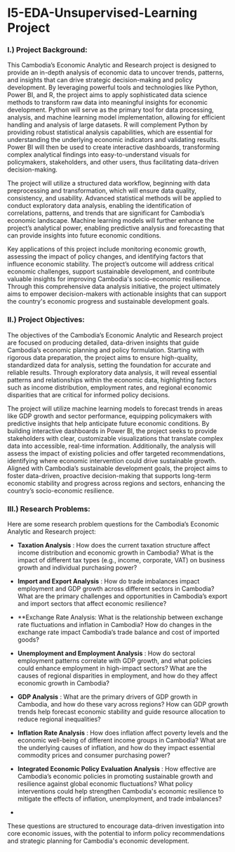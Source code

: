 # I5-EDA-Unsupervised-Learning Project
### I.)	Project Background:
This Cambodia’s Economic Analytic and Research project is designed to provide an in-depth analysis of economic data to uncover trends, patterns, and insights that can drive strategic decision-making and policy development. By leveraging powerful tools and technologies like Python, Power BI, and R, the project aims to apply sophisticated data science methods to transform raw data into meaningful insights for economic development.
Python will serve as the primary tool for data processing, analysis, and machine learning model implementation, allowing for efficient handling and analysis of large datasets. R will complement Python by providing robust statistical analysis capabilities, which are essential for understanding the underlying economic indicators and validating results. Power BI will then be used to create interactive dashboards, transforming complex analytical findings into easy-to-understand visuals for policymakers, stakeholders, and other users, thus facilitating data-driven decision-making.

The project will utilize a structured data workflow, beginning with data preprocessing and transformation, which will ensure data quality, consistency, and usability. Advanced statistical methods will be applied to conduct exploratory data analysis, enabling the identification of correlations, patterns, and trends that are significant for Cambodia’s economic landscape. Machine learning models will further enhance the project’s analytical power, enabling predictive analysis and forecasting that can provide insights into future economic conditions.

Key applications of this project include monitoring economic growth, assessing the impact of policy changes, and identifying factors that influence economic stability. The project’s outcome will address critical economic challenges, support sustainable development, and contribute valuable insights for improving Cambodia's socio-economic resilience. Through this comprehensive data analysis initiative, the project ultimately aims to empower decision-makers with actionable insights that can support the country's economic progress and sustainable development goals.

### II.)	Project Objectives:
The objectives of the Cambodia’s Economic Analytic and Research project are focused on producing detailed, data-driven insights that guide Cambodia’s economic planning and policy formulation. Starting with rigorous data preparation, the project aims to ensure high-quality, standardized data for analysis, setting the foundation for accurate and reliable results. Through exploratory data analysis, it will reveal essential patterns and relationships within the economic data, highlighting factors such as income distribution, employment rates, and regional economic disparities that are critical for informed policy decisions.

The project will utilize machine learning models to forecast trends in areas like GDP growth and sector performance, equipping policymakers with predictive insights that help anticipate future economic conditions. By building interactive dashboards in Power BI, the project seeks to provide stakeholders with clear, customizable visualizations that translate complex data into accessible, real-time information. Additionally, the analysis will assess the impact of existing policies and offer targeted recommendations, identifying where economic intervention could drive sustainable growth. Aligned with Cambodia’s sustainable development goals, the project aims to foster data-driven, proactive decision-making that supports long-term economic stability and progress across regions and sectors, enhancing the country’s socio-economic resilience.

### III.)	Research Problems:
Here are some research problem questions for the Cambodia’s Economic Analytic and Research project:
 - **Taxation Analysis** : How does the current taxation structure affect income distribution and economic growth in Cambodia? What is the impact of different tax types (e.g., income, corporate, VAT) on business growth and individual purchasing power?
 
 - **Import and Export Analysis** :  How do trade imbalances impact employment and GDP growth across different sectors in Cambodia? What are the primary challenges and opportunities in Cambodia’s export and import sectors that affect economic resilience?
 
 - **Exchange Rate Analysis: What is the relationship between exchange rate fluctuations and inflation in Cambodia? How do changes in the exchange rate impact Cambodia’s trade balance and cost of imported goods?
 
 - **Unemployment and Employment Analysis** :  How do sectoral employment patterns correlate with GDP growth, and what policies could enhance employment in high-impact sectors? What are the causes of regional disparities in employment, and how do they affect economic growth in Cambodia?
 
 - **GDP Analysis** : What are the primary drivers of GDP growth in Cambodia, and how do these vary across regions? How can GDP growth trends help forecast economic stability and guide resource allocation to reduce regional inequalities?
 
 - **Inflation Rate Analysis** : How does inflation affect poverty levels and the economic well-being of different income groups in Cambodia? What are the underlying causes of inflation, and how do they impact essential commodity prices and consumer purchasing power?
 
 - **Integrated Economic Policy Evaluation Analysis** : How effective are Cambodia’s economic policies in promoting sustainable growth and resilience against global economic fluctuations? What policy interventions could help strengthen Cambodia's economic resilience to mitigate the effects of inflation, unemployment, and trade imbalances?
 - 
These questions are structured to encourage data-driven investigation into core economic issues, with the potential to inform policy recommendations and strategic planning for Cambodia's economic development.
